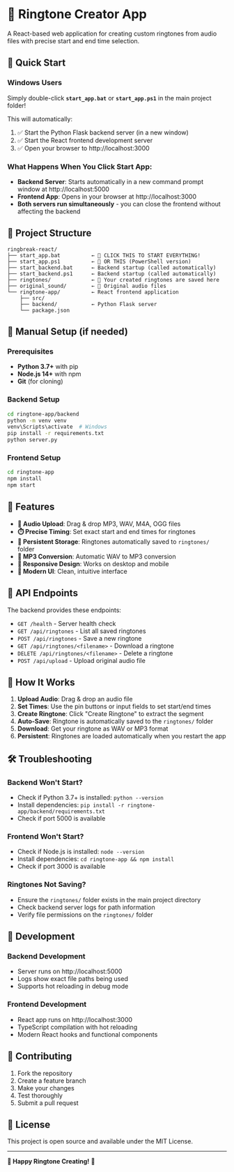 # 🎵 Ringtone Creator App

A React-based web application for creating custom ringtones from audio files with precise start and end time selection.

## 🚀 Quick Start

### Windows Users
Simply double-click **`start_app.bat`** or **`start_app.ps1`** in the main project folder!

This will automatically:
1. ✅ Start the Python Flask backend server (in a new window)
2. ✅ Start the React frontend development server
3. ✅ Open your browser to http://localhost:3000

### What Happens When You Click Start App:
- **Backend Server**: Starts automatically in a new command prompt window at http://localhost:5000
- **Frontend App**: Opens in your browser at http://localhost:3000
- **Both servers run simultaneously** - you can close the frontend without affecting the backend

## 📁 Project Structure

```
‏‏ringbreak-react/
├── start_app.bat          ← 🎯 CLICK THIS TO START EVERYTHING!
├── start_app.ps1          ← 🎯 OR THIS (PowerShell version)
├── start_backend.bat      ← Backend startup (called automatically)
├── start_backend.ps1      ← Backend startup (called automatically)
├── ringtones/             ← 🎵 Your created ringtones are saved here
├── original_sound/        ← 📁 Original audio files
└── ringtone-app/          ← React frontend application
    ├── src/
    ├── backend/           ← Python Flask server
    └── package.json
```

## 🔧 Manual Setup (if needed)

### Prerequisites
- **Python 3.7+** with pip
- **Node.js 14+** with npm
- **Git** (for cloning)

### Backend Setup
```bash
cd ringtone-app/backend
python -m venv venv
venv\Scripts\activate  # Windows
pip install -r requirements.txt
python server.py
```

### Frontend Setup
```bash
cd ringtone-app
npm install
npm start
```

## 🌟 Features

- **🎵 Audio Upload**: Drag & drop MP3, WAV, M4A, OGG files
- **⏱️ Precise Timing**: Set exact start and end times for ringtones
- **💾 Persistent Storage**: Ringtones automatically saved to `ringtones/` folder
- **🔄 MP3 Conversion**: Automatic WAV to MP3 conversion
- **📱 Responsive Design**: Works on desktop and mobile
- **🎨 Modern UI**: Clean, intuitive interface

## 📡 API Endpoints

The backend provides these endpoints:

- `GET /health` - Server health check
- `GET /api/ringtones` - List all saved ringtones
- `POST /api/ringtones` - Save a new ringtone
- `GET /api/ringtones/<filename>` - Download a ringtone
- `DELETE /api/ringtones/<filename>` - Delete a ringtone
- `POST /api/upload` - Upload original audio file

## 🎯 How It Works

1. **Upload Audio**: Drag & drop an audio file
2. **Set Times**: Use the pin buttons or input fields to set start/end times
3. **Create Ringtone**: Click "Create Ringtone" to extract the segment
4. **Auto-Save**: Ringtone is automatically saved to the `ringtones/` folder
5. **Download**: Get your ringtone as WAV or MP3 format
6. **Persistent**: Ringtones are loaded automatically when you restart the app

## 🛠️ Troubleshooting

### Backend Won't Start?
- Check if Python 3.7+ is installed: `python --version`
- Install dependencies: `pip install -r ringtone-app/backend/requirements.txt`
- Check if port 5000 is available

### Frontend Won't Start?
- Check if Node.js is installed: `node --version`
- Install dependencies: `cd ringtone-app && npm install`
- Check if port 3000 is available

### Ringtones Not Saving?
- Ensure the `ringtones/` folder exists in the main project directory
- Check backend server logs for path information
- Verify file permissions on the `ringtones/` folder

## 📝 Development

### Backend Development
- Server runs on http://localhost:5000
- Logs show exact file paths being used
- Supports hot reloading in debug mode

### Frontend Development
- React app runs on http://localhost:3000
- TypeScript compilation with hot reloading
- Modern React hooks and functional components

## 🤝 Contributing

1. Fork the repository
2. Create a feature branch
3. Make your changes
4. Test thoroughly
5. Submit a pull request

## 📄 License

This project is open source and available under the MIT License.

---

**🎉 Happy Ringtone Creating!** 🎵

